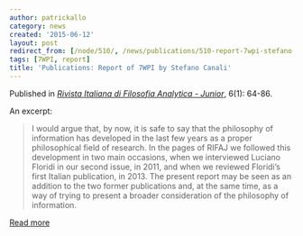 ```yaml
---
author: patrickallo
category: news
created: '2015-06-12'
layout: post
redirect_from: [/node/510/, /news/publications/510-report-7wpi-stefano-canali/]
tags: [7WPI, report]
title: 'Publications: Report of 7WPI by Stefano Canali'
---
```

Published in [ _Rivista Italiana di Filosofia Analytica -
Junior_](http://riviste.unimi.it/index.php/rifanalitica/index), 6(1): 64-86.

An excerpt:

> I would argue that, by now, it is safe to say that the philosophy of
information has developed in the last few years as a proper philosophical
field of research. In the pages of RIFAJ we followed this development in two
main occasions, when we interviewed Luciano Floridi in our second issue, in
2011, and when we reviewed Floridi’s first Italian publication, in 2013. The
present report may be seen as an addition to the two former publications and,
at the same time, as a way of trying to present a broader consideration of the
philosophy of information.

[Read
more](http://riviste.unimi.it/index.php/rifanalitica/article/view/4806/4880)

